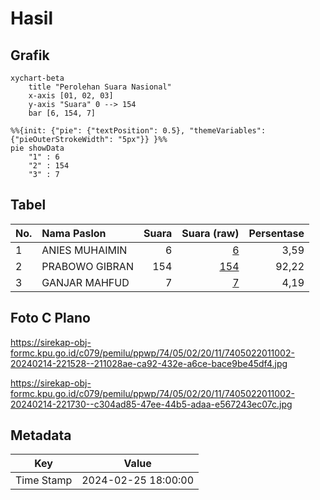 # Hasil

## Grafik

```mermaid
xychart-beta
    title "Perolehan Suara Nasional"
    x-axis [01, 02, 03]
    y-axis "Suara" 0 --> 154
    bar [6, 154, 7]
```

```mermaid
%%{init: {"pie": {"textPosition": 0.5}, "themeVariables": {"pieOuterStrokeWidth": "5px"}} }%%
pie showData
    "1" : 6
    "2" : 154
    "3" : 7
```

## Tabel

| No. | Nama Paslon    | Suara | Suara (raw) | Persentase |
|:--- |:-------------- | -----:| -----------:| ----------:|
| 1   | ANIES MUHAIMIN | 6     | [6][p-1]    | 3,59       |
| 2   | PRABOWO GIBRAN | 154   | [154][p-2]  | 92,22      |
| 3   | GANJAR MAHFUD  | 7     | [7][p-3]    | 4,19       |


[p-1]: https://github.com/gigit-pemilu/pemilu-2024/blob/main/pilpres/hitung-suara/sub/74-sulawesi-tenggara/sub/05-konawe-selatan/sub/02-angata/sub/2011-landabaro/sub/002-tps/sub/paslon-1.txt
[p-2]: https://github.com/gigit-pemilu/pemilu-2024/blob/main/pilpres/hitung-suara/sub/74-sulawesi-tenggara/sub/05-konawe-selatan/sub/02-angata/sub/2011-landabaro/sub/002-tps/sub/paslon-2.txt
[p-3]: https://github.com/gigit-pemilu/pemilu-2024/blob/main/pilpres/hitung-suara/sub/74-sulawesi-tenggara/sub/05-konawe-selatan/sub/02-angata/sub/2011-landabaro/sub/002-tps/sub/paslon-3.txt

## Foto C Plano

https://sirekap-obj-formc.kpu.go.id/c079/pemilu/ppwp/74/05/02/20/11/7405022011002-20240214-221528--211028ae-ca92-432e-a6ce-bace9be45df4.jpg

https://sirekap-obj-formc.kpu.go.id/c079/pemilu/ppwp/74/05/02/20/11/7405022011002-20240214-221730--c304ad85-47ee-44b5-adaa-e567243ec07c.jpg


## Metadata

| Key        | Value               |
| ---------- | ------------------- |
| Time Stamp | 2024-02-25 18:00:00 |




